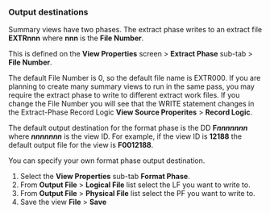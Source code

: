 ### Output destinations

Summary views have two phases. The extract phase writes to an extract file **EXTRnnn** where **nnn** is the **File Number**.  

This is defined on the **View Properties** screen > **Extract Phase** sub-tab > **File Number**.  
  
The default File Number is 0, so the default file name is EXTR000. If you are planning to create many summary views to run in the same pass, you may require the extract phase to write to different extract work files.  If you change the File Number you will see that the WRITE statement changes in the Extract-Phase Record Logic **View Source Properites** > **Record Logic**.

The default output destination for the format phase is the DD **F*****nnnnnnn*** where ***nnnnnnn*** is the view ID. For example, if the view ID is **12188** the default output file for the view is **F0012188**.

You can specify your own format phase output destination.

1. Select the **View Properties** sub-tab **Format Phase**. 
2. From **Output File** > **Logical File** list select the LF you want to write to.
3. From **Output File** > **Physical File** list select the PF you want to write to.
4. Save the view **File** > **Save**
